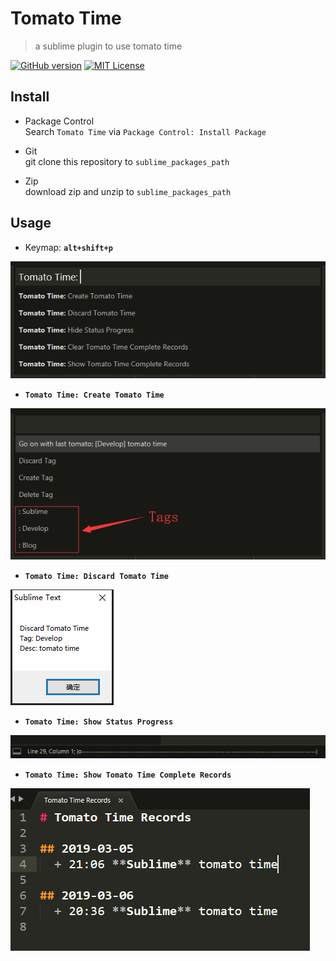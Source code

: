 # Tomato Time  
> a sublime plugin to use tomato time  

[![GitHub version][version-image]][version-link]
[![MIT License][MIT-image]](LICENCE)


## Install  

- Package Control  
Search `Tomato Time` via `Package Control: Install Package`  

- Git  
git clone this repository to `sublime_packages_path`  

- Zip  
download zip and unzip to `sublime_packages_path`  


## Usage  
- Keymap: **`alt+shift+p`**  

![1](./res/1.png)  

- **`Tomato Time: Create Tomato Time`**  

![2](./res/2.png)  

- **`Tomato Time: Discard Tomato Time`**  

![3](./res/3.png)  

- **`Tomato Time: Show Status Progress`**  

![4](./res/4.png)  

- **`Tomato Time: Show Tomato Time Complete Records`**  

![5](./res/5.png)  


[MIT-image]: http://img.shields.io/badge/license-MIT-blue.svg?style=flat
[version-image]: https://badge.fury.io/gh/floydagithub%2Ftomato_time.svg
[version-link]: https://badge.fury.io/gh/floydagithub%2Ftomato_time
